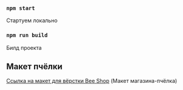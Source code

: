 ### `npm start`

Стартуем локально

### `npm run build`

Билд проекта

## Макет пчёлки
<a href="https://www.figma.com/file/vzq6B13f5QQovzYciVcoKl/Сайт-ПЧШ?type=design&node-id=0-1&mode=design&t=GeOQOs7RCl5WX0mP-0" target="_blank">Ссылка на макет для вёрстки Bee Shop</a> (Макет магазина-пчёлка)